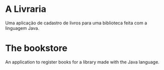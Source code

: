# A Livraria
Uma aplicação de cadastro de livros para uma biblioteca feita com a linguagem Java.

# The bookstore
An application to register books for a library made with the Java language.
